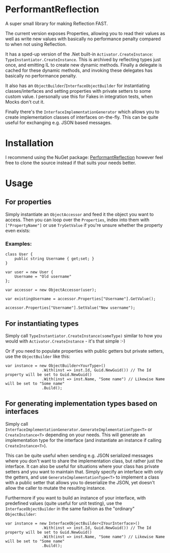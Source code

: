 # PerformantReflection

A super small library for making Reflection FAST.

The current version exposes Properties, allowing you to read their values as well as write new values with basically no performance penalty compared to when not using Reflection.

It has a sped-up version of the .Net built-in `Activator.CreateInstance`: `TypeInstantiator.CreateInstance`.
This is archived by reflecting types just once, and emitting IL to create new dynamic methods. Finally a delegate is cached for these dynamic methods, and invoking these delegates
has basically no performance penalty.

It also has an `ObjectBuilder`/`InterfaceObjectBuilder` for instantiating classes/interfaces and setting properties with private setters to some custom value. I personally use this
for Fakes in integration tests, when Mocks don't cut it.

Finally there's the `InterfaceImplementationGenerator` which allows you to create implementation classes of interfaces on-the-fly. This can be quite useful for exchanging e.g. JSON
based messages.

# Installation

I recommend using the NuGet package: [PerformantReflection](https://www.nuget.org/packages/PerformantReflection) however feel free to clone the source instead if that suits your
needs better.

# Usage

## For properties

Simply instantiate an `ObjectAccessor` and feed it the object you want to access.
Then you can loop over the `Properties`, index into them with `["PropertyName"]` or use `TryGetValue` if you're unsure whether the property even exists:

### Examples:

```
class User {
	public string Username { get;set; }
}

var user = new User {
	Username = "Old username"
};

var accessor = new ObjectAccessor(user);

var existingUsername = accessor.Properties["Username"].GetValue();

accessor.Properties["Username"].SetValue("New username");
```

## For instantiating types

Simply call `TypeInstantiator.CreateInstance(someType)` similar to how you would with `Activator.CreateInstance` - it's that simple :-)

Or if you need to populate properties with public getters but private setters, use the `ObjectBuilder` like this:

```
var instance = new ObjectBuilder<YourType>()
                .With(inst => inst.Id, Guid.NewGuid()) // The Id property will be set to Guid.NewGuid()
                .With(inst => inst.Name, "Some name") // Likewise Name will be set to "Some name"
                .Build();
```

## For generating implementation types based on interfaces

Simply call `InterfaceImplementationGenerator.GenerateImplementationType<T>` or `CreateInstance<T>` depending on your needs.
This will generate an implementation type for the interface (and instantiate an instance if calling `CreateInstance<T>`).

This can be quite useful when sending e.g. JSON serialized messages where you don't want to share the implementation class, but rather just the interface.
It can also be useful for situations where your class has private setters and you want to maintain that.
Simply specify an interface with only the getters, and use `GenerateImplementationType<T>` to implement a class with a public setter that allows you to deserialize the JSON, yet
doesn't allow the caller to mutate the resulting instance.

Furthermore if you want to build an instance of your interface, with predefined values (quite useful for unit testing), use the `InterfaceObjectBuilder` in the same fashion as
the "ordinary" `ObjectBuilder`:

```
var instance = new InterfaceObjectBuilder<IYourInterface>()
                .With(inst => inst.Id, Guid.NewGuid()) // The Id property will be set to Guid.NewGuid()
                .With(inst => inst.Name, "Some name") // Likewise Name will be set to "Some name"
                .Build();
```